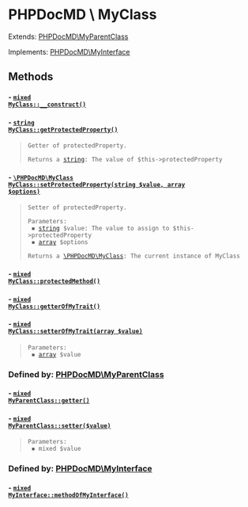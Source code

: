 
# PHPDocMD \ MyClass


Extends: <a href='PHPDocMD-MyParentClass.md' >PHPDocMD\MyParentClass</a>

Implements: <a href='PHPDocMD-MyInterface.md' >PHPDocMD\MyInterface</a>


## Methods
#### - <a href='../../mockups/MyClass.php#12'><code style="background-color: white; color: inherit;">mixed MyClass::__construct()</code></a>
#### - <a href='../../mockups/MyClass.php#22'><code style="background-color: white; color: inherit;">string MyClass::getProtectedProperty()</code></a>
<blockquote><pre><code>Getter of protectedProperty.<br><br>Returns a <a href='https://www.php.net/manual/en/language.types.string.php' target='_blank'>string</a>: The value of $this->protectedProperty</code></pre></blockquote>


#### - <a href='../../mockups/MyClass.php#33'><code style="background-color: white; color: inherit;">\PHPDocMD\MyClass MyClass::setProtectedProperty(string $value, array $options)</code></a>
<blockquote><pre><code>Setter of protectedProperty.<br><br>Parameters:<br> &#x25FE; <a href='https://www.php.net/manual/en/language.types.string.php' target='_blank'>string</a> $value: The value to assign to $this->protectedProperty<br> &#x25FE; <a href='https://www.php.net/manual/en/language.types.array.php' target='_blank'>array</a> $options<br><br>Returns a <a href='PHPDocMD-MyClass.md' >\PHPDocMD\MyClass</a>: The current instance of MyClass</code></pre></blockquote>


#### - <a href='../../mockups/MyClass.php#44'><code style="background-color: white; color: inherit;">mixed MyClass::protectedMethod()</code></a>
#### - <a href='../../mockups/MyClass.php#8'><code style="background-color: white; color: inherit;">mixed MyClass::getterOfMyTrait()</code></a>
#### - <a href='../../mockups/MyClass.php#13'><code style="background-color: white; color: inherit;">mixed MyClass::setterOfMyTrait(array $value)</code></a>
<blockquote><pre><code>Parameters:<br> &#x25FE; <a href='https://www.php.net/manual/en/language.types.array.php' target='_blank'>array</a> $value</code></pre></blockquote>



### Defined by: <a href='PHPDocMD-MyParentClass.md' >PHPDocMD\MyParentClass</a>
#### - <a href='../../mockups/MyAbstractParentClass.php#8'><code style="background-color: white; color: inherit;">mixed MyParentClass::getter()</code></a>
#### - <a href='../../mockups/MyAbstractParentClass.php#13'><code style="background-color: white; color: inherit;">mixed MyParentClass::setter($value)</code></a>
<blockquote><pre><code>Parameters:<br> &#x25FE; mixed $value</code></pre></blockquote>



### Defined by: <a href='PHPDocMD-MyInterface.md' >PHPDocMD\MyInterface</a>
#### - <a href='../../mockups/MyInterface.php#6'><code style="background-color: white; color: inherit;">mixed MyInterface::methodOfMyInterface()</code></a>
